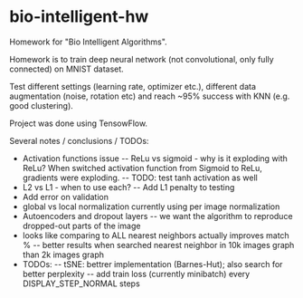 # bio-intelligent-hw

Homework for "Bio Intelligent Algorithms".

Homework is to train deep neural network (not convolutional, only fully connected) on MNIST dataset.

Test different settings (learning rate, optimizer etc.), different data augmentation (noise, rotation etc) and reach ~95% success with KNN (e.g. good clustering).

Project was done using TensowFlow.

Several notes / conclusions / TODOs:
- Activation functions issue
-- ReLu vs sigmoid - why is it exploding with ReLu?
    When switched activation function from Sigmoid to ReLu, gradients were exploding.
-- TODO: test tanh activation as well
- L2 vs L1 - when to use each?
-- Add L1 penalty to testing
- Add error on validation
- global vs local normalization
    currently using per image normalization
- Autoencoders and dropout layers
-- we want the algorithm to reproduce dropped-out parts of the image
- looks like comparing to ALL nearest neighbors actually improves match %
-- better results when searched nearest neighbor in 10k images graph than 2k images graph
- TODOs:
-- tSNE: bettrer implementation (Barnes-Hut); also search for better perplexity
-- add train loss (currently minibatch) every DISPLAY_STEP_NORMAL steps

